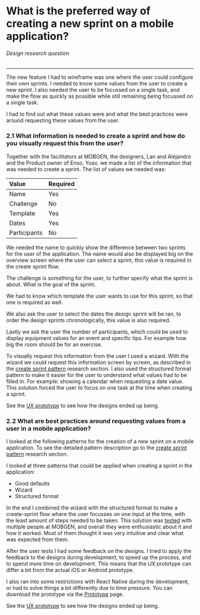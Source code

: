 # What is the preferred way of creating a new sprint on a mobile application?
###### Design research question
---

The new feature I had to wireframe was one where the user could configure their own sprints. I needed to know some values from the user to create a new sprint. I also needed the user to be focussed on a single task, and make the flow as quickly as possible while still remaining being focussed on a single task.

I had to find out what these values were and what the best practices were around requesting these values from the user.

### 2.1 What information is needed to create a sprint and how do you visually request this from the user?
Together with the facilitators at MOBGEN, the designers, Lan and Alejandro and the Product owner of Enso, Yoav, we made a list of the information that was needed to create a sprint. The list of values we needed was:

| Value | Required |
| :-- | :-- |
| Name | Yes |
| Challenge | No |
| Template | Yes |
| Dates | Yes |
| Participants | No |

We needed the name to quickly show the difference between two sprints for the user of the application. The name would also be displayed big on the overview screen where the user can select a sprint, this value is required in the create sprint flow.

The challenge is something for the user, to further specify what the sprint is about. What is the goal of the sprint.

We had to know which template the user wants to use for this sprint, so that one is required as well.

We also ask the user to select the dates the design sprint will be ran, to order the design sprints chronologically, this value is also required.

Lastly we ask the user the number of participants, which could be used to display equipment values for an event and specific tips. For example how big the room should be for an exercise.

To visually request this information from the user I used a wizard. With the wizard we could request this information screen by screen, as described in the [create sprint pattern](../../design/pattern-research/create-sprint.md) research section. I also used the structured format pattern to make it easier for the user to understand what values had to be filled in. For example: showing a calendar when requesting a date value. This solution forced the user to focus on one task at the time when creating a sprint.

See the [UX prototype](../../design/ux-prototype.md) to see how the designs ended up being.

### 2.2 What are best practices around requesting values from a user in a mobile application?
I looked at the following patterns for the creation of a new sprint on a mobile application. To see the detailed pattern description go to the [ create sprint pattern](../../design/pattern-research/create-sprint.md) research section.

I looked at three patterns that could be applied when creating a sprint in the application:

- Good defaults
- Wizard
- Structured format

In the end I combined the wizard with the structured format to make a create-sprint flow where the user focusses on one input at the time, with the least amount of steps needed to be taken. This solution was [tested](../../design/ux-user-tests.md) with multiple people at MOBGEN, and overall they were enthusiastic about it and how it worked. Most of them thought it was very intuitive and clear what was expected from them.

After the user tests I had some feedback on the designs. I tried to apply the feedback to the designs during development, to speed up the process, and to spend more time on development. This means that the UX prototype can differ a bit from the actual iOS or Android prototype.

I also ran into some restrictions with React Native during the development, or had to solve things a bit differently due to time pressure. You can download the prototype via the [Prototype](../../technical/prototype.md) page.

See the [UX prototype](../../design/ux-prototype.md) to see how the designs ended up being.
